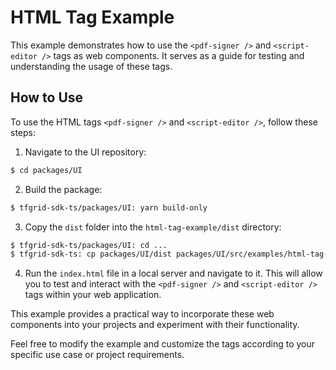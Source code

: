 # HTML Tag Example

This example demonstrates how to use the `<pdf-signer />` and `<script-editor />` tags as web components. It serves as a guide for testing and understanding the usage of these tags.

## How to Use

To use the HTML tags `<pdf-signer />` and `<script-editor />`, follow these steps:

1. Navigate to the UI repository:

```sh
$ cd packages/UI
```

2. Build the package:

```sh
$ tfgrid-sdk-ts/packages/UI: yarn build-only
```

3. Copy the `dist` folder into the `html-tag-example/dist` directory:

```sh
$ tfgrid-sdk-ts/packages/UI: cd ...
$ tfgrid-sdk-ts: cp packages/UI/dist packages/UI/src/examples/html-tag-example/
```

4. Run the `index.html` file in a local server and navigate to it. This will allow you to test and interact with the `<pdf-signer />` and `<script-editor />` tags within your web application.

This example provides a practical way to incorporate these web components into your projects and experiment with their functionality.

Feel free to modify the example and customize the tags according to your specific use case or project requirements.
